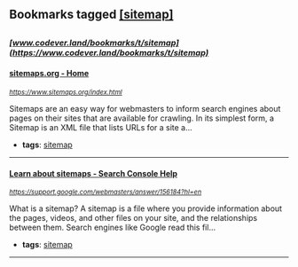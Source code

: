 ## Bookmarks tagged [[sitemap]](https://www.codever.land/search?q=[sitemap])

_<sup><sup>[www.codever.land/bookmarks/t/sitemap](https://www.codever.land/bookmarks/t/sitemap)</sup></sup>_
---
#### [sitemaps.org - Home](https://www.sitemaps.org/index.html)
_<sup>https://www.sitemaps.org/index.html</sup>_

Sitemaps are an easy way for webmasters to inform search engines about pages on their sites that are available for crawling. In its simplest form, a Sitemap is an XML file that lists URLs for a site a...
* **tags**: [sitemap](../tagged/sitemap.md)
---
#### [Learn about sitemaps - Search Console Help](https://support.google.com/webmasters/answer/156184?hl=en)
_<sup>https://support.google.com/webmasters/answer/156184?hl=en</sup>_

What is a sitemap?
A sitemap is a file where you provide information about the pages, videos, and other files on your site, and the relationships between them. Search engines like Google read this fil...
* **tags**: [sitemap](../tagged/sitemap.md)
---
